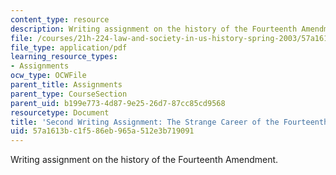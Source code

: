 ```yaml
---
content_type: resource
description: Writing assignment on the history of the Fourteenth Amendment.
file: /courses/21h-224-law-and-society-in-us-history-spring-2003/57a1613bc1f586eb965a512e3b719091_lawandsocsecagnment303.pdf
file_type: application/pdf
learning_resource_types:
- Assignments
ocw_type: OCWFile
parent_title: Assignments
parent_type: CourseSection
parent_uid: b199e773-4d87-9e25-26d7-87cc85cd9568
resourcetype: Document
title: 'Second Writing Assignment: The Strange Career of the Fourteenth Amendment '
uid: 57a1613b-c1f5-86eb-965a-512e3b719091
---
```

Writing assignment on the history of the Fourteenth Amendment.

